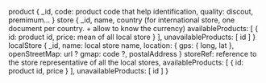 product {
  _id,
  code: product code that help identification,
  quality: discout, premimum...
}
store {
  _id,
  name,
  country (for international store, one document per country. + allow to know the currency)
  availableProducts: [
    { id: product id, price: mean of all local store }
  ],
  unavailableProducts: [
    id
  ]
}
localStore {
  _id,
  name: local store name,
  location: {
    gps: {
      long,
      lat
    },
    openStreetMap: url ?
    gmap: code ?,
    postalAddress
  }
  storeRef: reference to the store representative of all the local stores,
  availableProducts: [
    { id: product id, price }
  ],
  unavailableProducts: [
    id
  ]
}